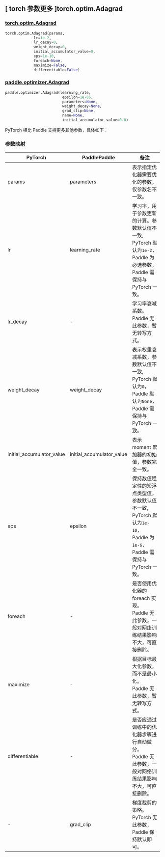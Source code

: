 ## [ torch 参数更多 ]torch.optim.Adagrad

### [torch.optim.Adagrad](https://pytorch.org/docs/stable/generated/torch.optim.Adagrad.html)

```python
torch.optim.Adagrad(params,
             lr=1e-2,
             lr_decay=0,
             weight_decay=0,
             initial_accumulator_value=0,
             eps=1e-10,
             foreach=None,
             maximize=False,
             differentiable=False)
```

### [paddle.optimizer.Adagrad](https://www.paddlepaddle.org.cn/documentation/docs/zh/develop/api/paddle/optimizer/Adagrad_cn.html)

```python
paddle.optimizer.Adagrad(learning_rate,
                          epsilon=1e-06,
                          parameters=None,
                          weight_decay=None,
                          grad_clip=None,
                          name=None,
                          initial_accumulator_value=0.0)
```

PyTorch 相比 Paddle 支持更多其他参数，具体如下：

### 参数映射

| PyTorch                             | PaddlePaddle | 备注                                                                    |
| ----------------------------------- | ------------ | ----------------------------------------------------------------------- |
| params     | parameters           | 表示指定优化器需要优化的参数，仅参数名不一致。                      |
| lr     | learning_rate       | 学习率，用于参数更新的计算。参数默认值不一致, PyTorch 默认为`1e-2`， Paddle 为必选参数，Paddle 需保持与 PyTorch 一致。                          |
| lr_decay           | -     | 学习率衰减系数。Paddle 无此参数，暂无转写方式。         |
| weight_decay           | weight_decay     | 表示权重衰减系数，参数默认值不一致, PyTorch 默认为`0`， Paddle 默认为`None`，Paddle 需保持与 PyTorch 一致。         |
| initial_accumulator_value   | initial_accumulator_value   | 表示 moment 累加器的初始值，参数完全一致。                       |
| eps       | epsilon        | 保持数值稳定性的短浮点类型值，参数默认值不一致, PyTorch 默认为`1e-10`， Paddle 为`1e-6`，Paddle 需保持与 PyTorch 一致。                           |
| foreach           | -     | 是否使用优化器的 foreach 实现。Paddle 无此参数，一般对网络训练结果影响不大，可直接删除。         |
| maximize           | -     | 根据目标最大化参数，而不是最小化。Paddle 无此参数，暂无转写方式。         |
| differentiable      | -     | 是否应通过训练中的优化器步骤进行自动微分。Paddle 无此参数，一般对网络训练结果影响不大，可直接删除。       |
| -          | grad_clip            | 梯度裁剪的策略。 PyTorch 无此参数，Paddle 保持默认即可。       |
